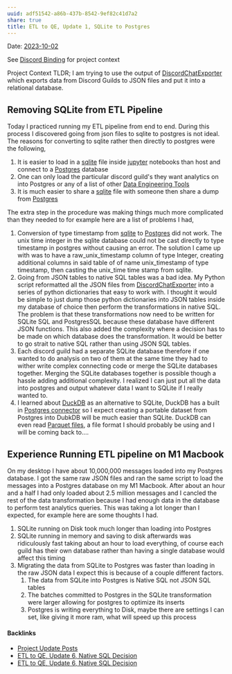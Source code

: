 ```yaml
---
uuid: adf51542-a86b-437b-8542-9ef82c41d7a2
share: true
title: ETL to QE, Update 1, SQLite to Postgres
---
```

Date: [2023-10-02](/2023-10-02)

See [Discord Binding](/1c376bfd-75ef-4c0d-9e23-3680653de55f) for project context

Project Context TLDR; I am trying to use the output of [DiscordChatExporter](/96e29692-2bcb-48eb-90fd-3cd8fdd986c3) which exports data from Discord Guilds to JSON files and put it into a relational database.
## Removing SQLite from ETL Pipeline

Today I practiced running my ETL pipeline from end to end. During this process I discovered going from json files to sqlite to postgres is not ideal. The reasons for converting to sqlite rather then directly to postgres were the following,

1. It is easier to load in a [sqlite](/1a1ccc57-1ba3-4ba7-8db9-9eb945b88d85) file inside [jupyter](/14b19809-58b0-44c8-a719-c50badebb08c) notebooks than host and connect to a [Postgres](/5d70cd64-3134-4b62-8879-12f1f8bb4afe) database
2. One can only load the particular discord guild's they want analytics on into Postgres or any of a list of other [Data Engineering Tools](/0c2a3ad1-94c7-432e-9b8f-cd051028fd75)
3. It is much easier to share a [sqlite](/1a1ccc57-1ba3-4ba7-8db9-9eb945b88d85) file with someone then share a dump from [Postgres](/5d70cd64-3134-4b62-8879-12f1f8bb4afe)

The extra step in the procedure was making things much more complicated than they needed to for example here are a list of problems I had,

1. Conversion of type timestamp from [sqlite](/1a1ccc57-1ba3-4ba7-8db9-9eb945b88d85) to [Postgres](/5d70cd64-3134-4b62-8879-12f1f8bb4afe) did not work.  The unix time integer in the sqlite database could not be cast directly to type timestamp in postgres without causing an error. The solution I came up with was to have a raw_unix_timestamp column of type Integer, creating additional columns in said table of of name unix_timestamp of type timestamp, then casting the unix_time time stamp from sqlite.
2. Going from JSON tables to native SQL tables was a bad idea. My Python script reformatted all the JSON files from [DiscordChatExporter](/96e29692-2bcb-48eb-90fd-3cd8fdd986c3) into a series of python dictionaries that easy to work with. I thought it would be simple to just dump those python dictionaries into JSON tables inside my database of choice then perform the transformations in native SQL. The problem is that these transformations now need to be written for SQLite SQL and PostgresSQL because these database have different JSON functions. This also added the complexity where a decision has to be made on which database does the transformation. It would be better to go strait to native SQL rather than using JSON SQL tables.
4. Each discord guild had a separate SQLite database therefore if one wanted to do analysis on two of them at the same time they had to wither write complex connecting code or merge the SQLite databases together. Merging the SQLite databases together is possible though a hassle adding additional complexity. I realized I can just put all the data into postgres and output whatever data I want to SQLite if I really wanted to.
5. I learned about [DuckDB](/55b2a855-9919-4dfd-a3cd-8cd5542f6a64) as an alternative to SQLite, DuckDB has a built in [Postgres connector](https://duckdb.org/docs/extensions/postgres_scanner.html) so I expect creating a portable dataset from Postgres into DubkDB will be much easier than SQLite. DuckDB can even read [Parquet files](https://duckdb.org/docs/data/parquet/overview.html), a file format I should probably be using and I will be coming back to....

## Experience Running ETL pipeline on M1 Macbook

On my desktop I have about 10,000,000 messages loaded into my Postgres database. I got the same raw JSON files and ran the same script to load the messages into a Postgres database on my M1 Macbook. After about an hour and a half I had only loaded about 2.5 million messages and I cancled the rest of the data transformation because I had enough data in the database to perform test analytics queries. This was taking a lot longer than I expected, for example here are some thoughts I had.

1. SQLite running on Disk took much longer than loading into Postgres
2. SQLite running in memory and saving to disk afterwards was ridiculously fast taking about an hour to load everything, of course each guild has their own database rather than having a single database would affect this timing
3. Migrating the data from SQLite to Postgres was faster than loading in the raw JSON data I expect this is because of a couple different factors.
	1. The data from SQLite into Postgres is Native SQL not JSON SQL tables
	2. The batches committed to Postgres in the SQLite transformation were larger allowing for postgres to optimize its inserts
	3. Postgres is writing everything to Disk, maybe there are settings I can set, like giving it more ram, what will speed up this process



#### Backlinks

* [Project Update Posts](/4c45797f-8d43-4277-a5c1-de8df9aa7876)
* [ETL to QE, Update 6, Native SQL Decision](/9dc97a82-96a0-495b-a8e2-a5c4d5c60abe)
* [ETL to QE, Update 6, Native SQL Decision](/9dc97a82-96a0-495b-a8e2-a5c4d5c60abe)